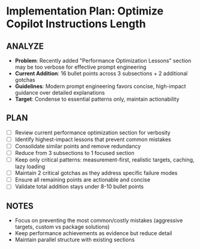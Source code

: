 # Implementation Plan: Optimize Copilot Instructions Length

## ANALYZE

- **Problem**: Recently added "Performance Optimization Lessons" section may be too verbose for effective prompt engineering
- **Current Addition**: 16 bullet points across 3 subsections + 2 additional gotchas
- **Guidelines**: Modern prompt engineering favors concise, high-impact guidance over detailed explanations
- **Target**: Condense to essential patterns only, maintain actionability

## PLAN

- [ ] Review current performance optimization section for verbosity
- [ ] Identify highest-impact lessons that prevent common mistakes
- [ ] Consolidate similar points and remove redundancy
- [ ] Reduce from 3 subsections to 1 focused section
- [ ] Keep only critical patterns: measurement-first, realistic targets, caching, lazy loading
- [ ] Maintain 2 critical gotchas as they address specific failure modes
- [ ] Ensure all remaining points are actionable and concise
- [ ] Validate total addition stays under 8-10 bullet points

## NOTES

- Focus on preventing the most common/costly mistakes (aggressive targets, custom vs package solutions)
- Keep performance achievements as evidence but reduce detail
- Maintain parallel structure with existing sections
